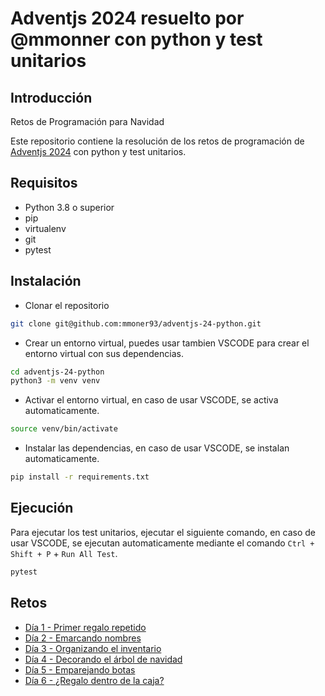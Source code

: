 # Adventjs 2024 resuelto por @mmonner con python y test unitarios

## Introducción

Retos de Programación para Navidad

Este repositorio contiene la resolución de los retos de programación de [Adventjs 2024](https://adventjs.com/2024) con python y test unitarios.

## Requisitos

- Python 3.8 o superior
- pip
- virtualenv
- git
- pytest

## Instalación

- Clonar el repositorio

```bash
git clone git@github.com:mmoner93/adventjs-24-python.git
```

- Crear un entorno virtual, puedes usar tambien VSCODE para crear el entorno virtual con sus dependencias.

```bash
cd adventjs-24-python
python3 -m venv venv
```

- Activar el entorno virtual, en caso de usar VSCODE, se activa automaticamente.

```bash
source venv/bin/activate
```

- Instalar las dependencias, en caso de usar VSCODE, se instalan automaticamente.

```bash
pip install -r requirements.txt
```

## Ejecución

Para ejecutar los test unitarios, ejecutar el siguiente comando, en caso de usar VSCODE, se ejecutan automaticamente mediante el comando `Ctrl + Shift + P` + `Run All Test`.

```bash
pytest
```

## Retos

- [Día 1 - Primer regalo repetido](https://adventjs.dev/es/challenges/2024/1)
- [Día 2 - Emarcando nombres](https://adventjs.dev/es/challenges/2024/2)
- [Día 3 - Organizando el inventario](https://adventjs.dev/es/challenges/2024/3)
- [Día 4 - Decorando el árbol de navidad](https://adventjs.dev/es/challenges/2024/4)
- [Día 5 - Emparejando botas](https://adventjs.dev/es/challenges/2024/5)
- [Día 6 - ¿Regalo dentro de la caja?](https://adventjs.dev/es/challenges/2024/6)
